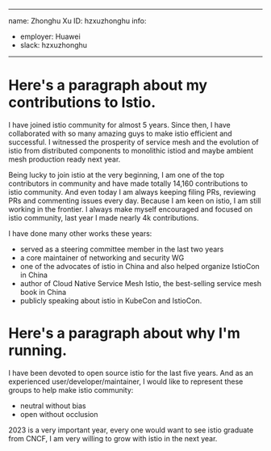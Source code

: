-------------------------------------------------------------
name: Zhonghu Xu
ID: hzxuzhonghu
info:
  - employer: Huawei
  - slack: hzxuzhonghu
-------------------------------------------------------------

<!-- Please make a copy of this template as "candidate-githubid.md" and save it to
the election directory -->

# Here's a paragraph about my contributions to Istio.

I have joined istio community for almost 5 years. Since then, I have collaborated with so many amazing guys to make istio efficient and successful.
I witnessed the prosperity of service mesh and the evolution of istio from distributed components to monolithic istiod and maybe ambient mesh production ready next year.

Being lucky to join istio at the very beginning, I am one of the top contributors in community and have made totally 14,160 contributions to istio community. 
And even today I am always keeping filing PRs, reviewing PRs and commenting issues every day. Because I am keen on istio, I am still working in the frontier. 
I always make myself encouraged and focused on istio community, last year I made nearly 4k contributions.

I have done many other works these years:
- served as a steering committee member in the last two years 
- a core maintainer of networking and security WG
- one of the advocates of istio in China and also helped organize IstioCon in China
- author of Cloud Native Service Mesh Istio, the best-selling service mesh book in China
- publicly speaking about istio in KubeCon and IstioCon.


# Here's a paragraph about why I'm running.

I have been devoted to open source istio for the last five years. 
And as an experienced user/developer/maintainer, I would like to represent these groups to
help make istio community:
* neutral without bias
* open without occlusion

2023 is a very important year, every one would want to see istio graduate from CNCF, I am very willing to grow with istio in the next year.